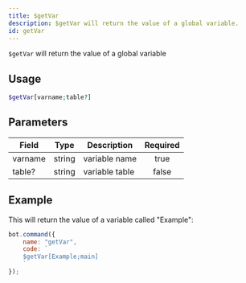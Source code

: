 ```yaml
---
title: $getVar
description: $getVar will return the value of a global variable.
id: getVar
---
```


`$getVar` will return the value of a global variable

## Usage

```php
$getVar[varname;table?]
```

## Parameters

| Field     | Type     | Description                                                        | Required |
|-----------|----------|--------------------------------------------------------------------|:--------:|
| varname    | string   | variable name                                                         |   true   |
| table?    | string   | variable table                                                         |   false   |

## Example

This will return the value of a variable called "Example":

```javascript
bot.command({
    name: "getVar",
    code: `
    $getVar[Example;main]
    `
});
```